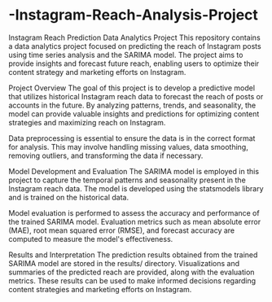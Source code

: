 # -Instagram-Reach-Analysis-Project
Instagram Reach Prediction Data Analytics Project This repository contains a data analytics project focused on predicting the reach of Instagram posts using time series analysis and the SARIMA model. The project aims to provide insights and forecast future reach, enabling users to optimize their content strategy and marketing efforts on Instagram.

Project Overview The goal of this project is to develop a predictive model that utilizes historical Instagram reach data to forecast the reach of posts or accounts in the future. By analyzing patterns, trends, and seasonality, the model can provide valuable insights and predictions for optimizing content strategies and maximizing reach on Instagram.

Data preprocessing is essential to ensure the data is in the correct format for analysis. This may involve handling missing values, data smoothing, removing outliers, and transforming the data if necessary.

Model Development and Evaluation The SARIMA model is employed in this project to capture the temporal patterns and seasonality present in the Instagram reach data. The model is developed using the statsmodels library and is trained on the historical data.

Model evaluation is performed to assess the accuracy and performance of the trained SARIMA model. Evaluation metrics such as mean absolute error (MAE), root mean squared error (RMSE), and forecast accuracy are computed to measure the model's effectiveness.

Results and Interpretation The prediction results obtained from the trained SARIMA model are stored in the results/ directory. Visualizations and summaries of the predicted reach are provided, along with the evaluation metrics. These results can be used to make informed decisions regarding content strategies and marketing efforts on Instagram.
